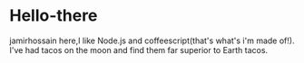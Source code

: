 # Hello-there
jamirhossain here,I like Node.js and coffeescript(that's what's i'm made of!).
I've  had tacos on the moon and find them far superior to Earth tacos.
